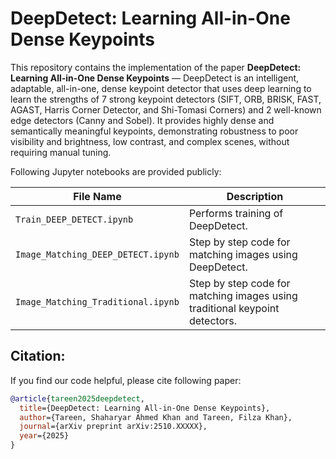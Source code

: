 # DeepDetect: Learning All-in-One Dense Keypoints

This repository contains the implementation of the paper **DeepDetect: Learning All-in-One Dense Keypoints** — DeepDetect is an intelligent, adaptable, all-in-one, dense keypoint detector that uses deep learning
to learn the strengths of 7 strong keypoint detectors (SIFT, ORB, BRISK, FAST, AGAST, Harris Corner Detector, and Shi-Tomasi Corners) and 2 well-known edge detectors (Canny and Sobel). It provides highly dense and semantically meaningful keypoints, demonstrating robustness to poor visibility and brightness, low contrast, and complex scenes, without requiring manual tuning.

Following Jupyter notebooks are provided publicly:

| File Name                          | Description                                                                 |
|------------------------------------|-----------------------------------------------------------------------------|
| `Train_DEEP_DETECT.ipynb`          | Performs training of DeepDetect.                                            |
| `Image_Matching_DEEP_DETECT.ipynb` | Step by step code for matching images using DeepDetect.                     |
| `Image_Matching_Traditional.ipynb` | Step by step code for matching images using traditional keypoint detectors. |

## Citation:
If you find our code helpful, please cite following paper:

```bibtex
@article{tareen2025deepdetect,
  title={DeepDetect: Learning All-in-One Dense Keypoints},
  author={Tareen, Shaharyar Ahmed Khan and Tareen, Filza Khan},
  journal={arXiv preprint arXiv:2510.XXXXX},
  year={2025}
}
